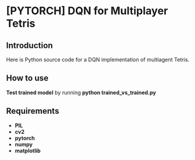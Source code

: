 # [PYTORCH] DQN for Multiplayer Tetris

## Introduction

Here is Python source code for a DQN implementation of multiagent Tetris.

## How to use

**Test trained model** by running **python trained_vs_trained.py**
 
## Requirements
* **PIL**
* **cv2**
* **pytorch** 
* **numpy**
* **matplotlib**
